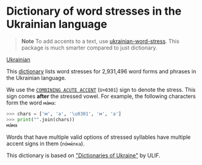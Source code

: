 # Dictionary of word stresses in the Ukrainian language

> **Note**
> To add accents to a text, use [ukrainian-word-stress](https://github.com/lang-uk/ukrainian-word-stress).
> This package is much smarter compared to just dictionary.

[Ukrainian](./README.md)

This [dictionary](stress.txt) lists word stresses for 2,931,496 word forms
and phrases in the Ukrainian language.

We use the [`COMBINING ACUTE ACCENT`](https://unicode-table.com/en/0301/)
(`U+0301`) sign to denote the stress. This sign comes __after__ the stressed
vowel. For example, the following characters form the word `ма́ма`:

```python
>>> chars = ['м', 'а', '\u0301', 'м', 'а']
>>> print("".join(chars))
ма́ма
```

Words that have multiple valid options of stressed syllables have multiple
accent signs in them (`по́ми́лка`).

This dictionary is based on ["Dictionaries of Ukraine"](https://lcorp.ulif.org.ua/dictua/) by ULIF.

